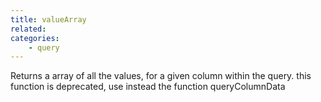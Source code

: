 ```yaml
---
title: valueArray
related:
categories:
    - query
---
```


Returns a array of all the values, for a given column within the query.
		this function is deprecated, use instead the function queryColumnData